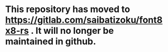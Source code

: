 # This repository has moved to https://gitlab.com/saibatizoku/font8x8-rs . It will no longer be maintained in github.
